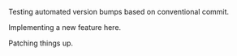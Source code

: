 Testing automated version bumps based on conventional commit.

Implementing a new feature here.

Patching things up.
